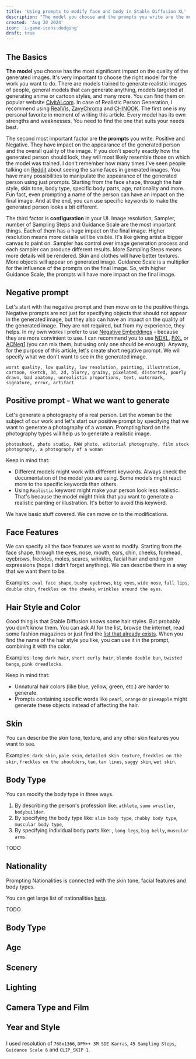 ```yaml
---
title: 'Using prompts to modify face and body in Stable Diffusion XL'
description: "The model you choose and the prompts you write are the most significant factors in generating realistic images. If you don't specify exactly how the generated person should look, they will most likely resemble those on which the model was trained. In this article, you'll see how you can manipulate the appearance of a generated person using just prompts."
created: 'Aug 30 2024'
icon: 'i-game-icons:dodging'
draft: true
---
```


## The Basics

**The model** you choose has the most significant impact on the quality of the generated images.
It's very important to choose the right model for the work you want to do.
There are models trained to generate realistic images of people, general models that can generate anything, models targeted at generating anime or cartoon styles, and many more. You can find them on popular website [CivitAI.com](https://civitai.com/models?ref_code=ADD-THI).
In case of Realistic Person Generation, I recommend using [RealVis](https://civitai.com/models/139562?modelVersionId=789646), [ZavyChroma](https://civitai.com/models/119229?modelVersionId=641087) and [CHINOOK](https://civitai.com/models/400589?modelVersionId=495482). The first one is my personal favorite in moment of writing this article. 
Every model has its own strengths and weaknesses. You need to find the one that suits your needs best.

The second most important factor are **the prompts** you write. Positive and Negative.
They have impact on the appearance of the generated person and the overall quality of the image.
If you don't specify exactly how the generated person should look, they will most likely resemble those on which the model was trained.
I don't remember how many times I've seen people talking on [Reddit](https://www.reddit.com/r/StableDiffusion/) about seeing the same faces in generated images. 
You have many possibilities to manipulate the appearance of the generated person using just prompts.
Starting from the face shape, through the hair style, skin tone, body type, specific body parts, age, nationality and more.
Fun fact, even prompting a name of the person can have an impact on the final image.
And at the end, you can use specific keywords to make the generated person looks a bit different.

The third factor is **configuration** in your UI. Image resolution, Sampler, number of Sampling Steps and Guidance Scale are the most important things. Each of them has a huge impact on the final image. Higher resolution means more details will be visible. It's like giving artist a bigger canvas to paint on. Sampler has control over image generation process and each sampler can produce different results.
More Sampling Steps means more details will be rendered. Skin and clothes will have better textures. More objects will appear on generated image. Guidance Scale is a multiplier for the influence of the prompts on the final image. 
So, with higher Guidance Scale, the prompts will have more impact on the final image.

## Negative prompt

Let's start with the negative prompt and then move on to the positive things.
Negative prompts are not just for specifying objects that should not appear in the generated image, but they also can have an impact on the quality of the generated image. They are not required, but from my experience, they helps. In my own works I prefer to use [Negative Embeddings](https://wiki.civitai.com/wiki/Embedding) - because they are more convinient to use. I can recommend you to use [NDXL](https://civitai.com/models/454470/negative-dynamics-xl), [FiXL](https://civitai.com/models/385105/fixl?modelVersionId=429806) or [ACNeg1](https://civitai.com/models/148131?modelVersionId=166373) (you can mix them, but using only one should be enough). Anyway, for the purpose of this article, let's create short negative prompt. We will specify what we don't want to see in the generated image. 

```
worst quality, low quality, low resolution, painting, illustration, cartoon, sketch, 3d, 2d, blurry, grainy, pixelated, distorted, poorly drawn, bad anatomy, unrealistic proportions, text, watermark, signature, error, artifact
```

## Positive prompt - What we want to generate

Let's generate a photography of a real person. Let the woman be the subject of our work and let's start our positive prompt by specifying that we want to generate a photography of a woman. Prompting hard on the photography types will help us to generate a realistic image. 

```
photoshoot, photo studio, RAW photo, editorial photography, film stock photography, a photography of a woman
```

Keep in mind that:
- Different models might work with different keywords. Always check the documentation of the model you are using.
  Some models might react more to the specific keywords than others.
- Using `Realistic` keyword might make your person look less realistic. That's because the model might think that you want to generate a realistic painting or illustration. It's better to avoid this keyword.

We have basic stuff covered. We can move on to the modifications.

## Face Features

We can specify all the face features we want to modify. Starting from the face shape, through the eyes, nose, mouth, ears, chin, cheeks, forehead, eyebrows, freckles, moles, scares, wrinkles, facial hair and ending on expressions (hope I didn't forget anything). We can describe them in a way that we want them to be. 

Examples: `oval face shape`, `bushy eyebrows`, `big eyes`, `wide nose`, `full lips`, `double chin`, `freckles on the cheeks`, `wrinkles around the eyes`.

## Hair Style and Color

Good thing is that Stable Diffusion knows some hair styles. But probably you don't know them. 
You can ask AI for the list, browse the internet, read some fashion magazines or just find the [list that already exists](https://github.com/Avaray/stable-diffusion-simple-wildcards/blob/sdxl/wildcards/hairstyles.txt). When you find the name of the hair style you like, you can use it in the prompt, combining it with the color. 

Examples: `long dark hair`, `short curly hair`, `blonde double bun`, `twisted bangs`, `pink dreadlocks`.

Keep in mind that:
- Unnatural hair colors (like blue, yellow, green, etc.) are harder to generate.
- Prompts containing specific words like `pearl`, `orange` or `pineapple` might generate these objects instead of affecting the hair.

## Skin

You can describe the skin tone, texture, and any other skin features you want to see.

Examples: `dark skin`, `pale skin`, `detailed skin texture`, `freckles on the skin`, `freckles on the shoulders`, `tan`, `tan lines`, `saggy skin`, `wet skin`.

## Body Type

You can modify the body type in three ways. 

1. By describing the person's profession like: `athlete`, `sumo wrestler`, `bodybuilder`.
1. By specifying the body type like: `slim body type`, `chubby body type`, `muscular body type`, 
2. By specifying individual body parts like: , `long legs`, `big belly`, `muscular arms`.

TODO

<!-- tutaj tez wspomniec o wzroscie -->

## Nationality

Prompting Nationalities is connected with the skin tone, facial features and body types.

You can get large list of nationalities [here](https://github.com/Avaray/stable-diffusion-simple-wildcards/blob/sdxl/wildcards/nationalities.txt).

TODO

## Body Type

<!-- tutaj tez wspomniec o wzroscie -->

## Age

## Scenery

## Lighting

## Camera Type and Film

## Year and Style


### 

I used resolution of `768x1366`, `DPM++ 3M SDE Karras`, `45 Sampling Steps`, `Guidance Scale 6` and `CLIP_SKIP 1`.

